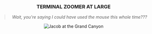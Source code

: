 <div align="center">
	<h3>TERMINAL ZOOMER AT LARGE</h3>
	<blockquote>
		<i>Wait, you're saying I could have used the mouse this whole time???</i>
	</blockquote>
	<img src="repo banner.jpg" title="Jacob Koziej" alt="Jacob at the Grand Canyon"/>
</div>

